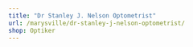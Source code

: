 ```yaml
---
title: "Dr Stanley J. Nelson Optometrist"
url: /marysville/dr-stanley-j-nelson-optometrist/
shop: Optiker
---
```


